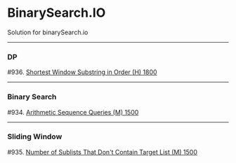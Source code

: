 # BinarySearch.IO
Solution for binarySearch.io


---
### DP
#936. [Shortest Window Substring in Order (H) 1800](./code/936.txt) <br />

---
### Binary Search
#934. [Arithmetic Sequence Queries (M) 1500](./code/934.txt) <br />

---
### Sliding Window
#935. [Number of Sublists That Don't Contain Target List (M) 1500](./code/935.txt) <br />

